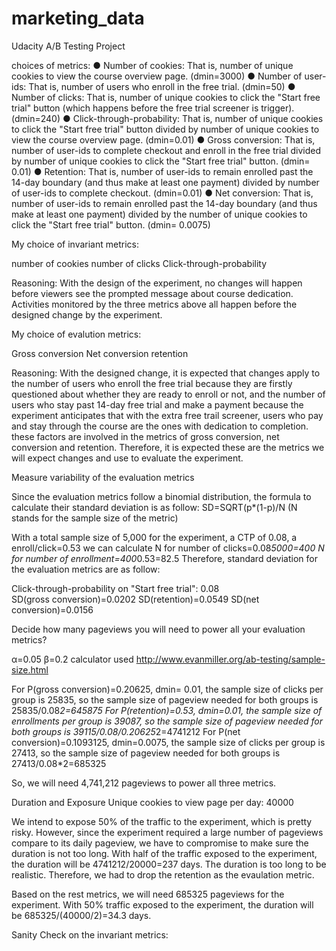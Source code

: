 # marketing_data
Udacity A/B Testing Project

choices of metrics:
● Number of cookies: That is, number of unique cookies to view the course overview page. (dmin=3000)
● Number of user-ids: That is, number of users who enroll in the free trial. (dmin=50)
● Number of clicks: That is, number of unique cookies to click the "Start free trial" button (which happens before the free trial screener is trigger). (dmin=240)
● Click-through-probability: That is, number of unique cookies to click the "Start free trial" button divided by number of unique cookies to view the course overview page. (dmin=0.01)
● Gross conversion: That is, number of user-ids to complete checkout and enroll in the free trial divided by number of unique cookies to click the "Start free trial" button. (dmin= 0.01)
● Retention: That is, number of user-ids to remain enrolled past the 14-day boundary (and thus make at least one payment) divided by number of user-ids to complete checkout. (dmin=0.01)
● Net conversion: That is, number of user-ids to remain enrolled past the 14-day boundary (and thus make at least one payment) divided by the number of unique cookies to click the "Start free trial" button. (dmin= 0.0075)

My choice of invariant metrics:

number of cookies
number of clicks
Click-through-probability

Reasoning: With the design of the experiment, no changes will happen before viewers see the prompted message about course dedication. Activities monitored by the three metrics above all happen before the designed change by the experiment.

My choice of evalution metrics:

Gross conversion
Net conversion
retention

Reasoning: With the designed change, it is expected that changes apply to the number of users who enroll the free trial because they are firstly questioned about whether they are ready to enroll or not, and the number of users who stay past 14-day free trial and make a payment because the experiment anticipates that with the extra free trail screener, users who pay and stay through the course are the ones with dedication to completion. these factors are involved in the metrics of gross conversion, net conversion and retention. Therefore, it is expected these are the metrics we will expect changes and use to evaluate the experiment. 


Measure variability of the evaluation metrics

Since the evaluation metrics follow a binomial distribution, the formula to calculate their standard deviation is as follow:
SD=SQRT(p*(1-p)/N (N stands for the sample size of the metric)

With a total sample size of 5,000 for the experiment, a CTP of 0.08, a enroll/click=0.53
we can calculate N for number of clicks=0.08*5000=400
                 N for number of enrollment=400*0.53=82.5
Therefore, standard deviation for the evaluation metrics are as follow:


Click-through-probability on "Start free trial":	0.08		
SD(gross conversion)=0.0202
SD(retention)=0.0549
SD(net conversion)=0.0156

Decide how many pageviews you will need to power all your evaluation metrics?

α=0.05 β=0.2
calculator used http://www.evanmiller.org/ab-testing/sample-size.html

For P(gross conversion)=0.20625, dmin= 0.01, the sample size of clicks per group is 25835, so the sample size of pageview needed for both groups is 25835/0.08*2=645875
For P(retention)=0.53, dmin=0.01, the sample size of enrollments per group is 39087, so the sample size of pageview needed for both groups is 39115/0.08/0.20625*2=4741212
For P(net conversion)=0.1093125, dmin=0.0075, the sample size of clicks per group is 27413, so the sample size of pageview needed for both groups is 27413/0.08*2=685325

So, we will need 4,741,212 pageviews to power all three metrics.


Duration and Exposure
Unique cookies to view page per day:	40000

We intend to expose 50% of the traffic to the experiment, which is pretty risky. However, since the experiment required a large number of pageviews compare to its daily pageview, we have to compromise to make sure the duration is not too long.
With half of the traffic exposed to the experiment, the duration will be 4741212/20000=237 days. The duration is too long to be realistic. Therefore, we had to drop the retention as the evaulation metric. 

Based on the rest metrics, we will need 685325 pageviews for the experiment. With 50% traffic exposed to the experiment, the duration will be  685325/(40000/2)=34.3 days. 

Sanity Check on the invariant metrics: 







